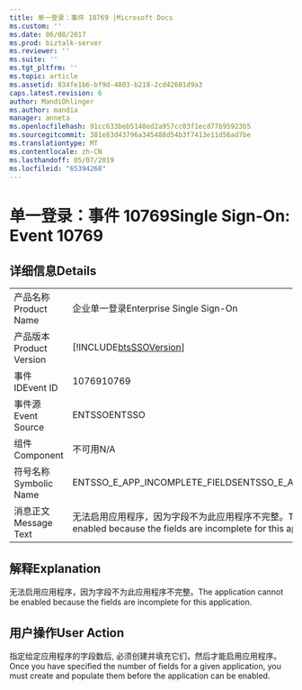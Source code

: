 ```yaml
---
title: 单一登录：事件 10769 |Microsoft Docs
ms.custom: ''
ms.date: 06/08/2017
ms.prod: biztalk-server
ms.reviewer: ''
ms.suite: ''
ms.tgt_pltfrm: ''
ms.topic: article
ms.assetid: 834fe1b6-bf9d-4803-b218-2cd42601d9a3
caps.latest.revision: 6
author: MandiOhlinger
ms.author: mandia
manager: anneta
ms.openlocfilehash: 91cc633beb5148ed2a957cc03f1ecd77b95923b5
ms.sourcegitcommit: 381e83d43796a345488d54b3f7413e11d56ad7be
ms.translationtype: MT
ms.contentlocale: zh-CN
ms.lasthandoff: 05/07/2019
ms.locfileid: "65394268"
---
```

# <a name="single-sign-on-event-10769"></a><span data-ttu-id="5758b-102">单一登录：事件 10769</span><span class="sxs-lookup"><span data-stu-id="5758b-102">Single Sign-On: Event 10769</span></span>
## <a name="details"></a><span data-ttu-id="5758b-103">详细信息</span><span class="sxs-lookup"><span data-stu-id="5758b-103">Details</span></span>  
  
|                 |                                                                                           |
|-----------------|-------------------------------------------------------------------------------------------|
|  <span data-ttu-id="5758b-104">产品名称</span><span class="sxs-lookup"><span data-stu-id="5758b-104">Product Name</span></span>   |                                 <span data-ttu-id="5758b-105">企业单一登录</span><span class="sxs-lookup"><span data-stu-id="5758b-105">Enterprise Single Sign-On</span></span>                                 |
| <span data-ttu-id="5758b-106">产品版本</span><span class="sxs-lookup"><span data-stu-id="5758b-106">Product Version</span></span> |                [!INCLUDE[btsSSOVersion](../includes/btsssoversion-md.md)]                 |
|    <span data-ttu-id="5758b-107">事件 ID</span><span class="sxs-lookup"><span data-stu-id="5758b-107">Event ID</span></span>     |                                           <span data-ttu-id="5758b-108">10769</span><span class="sxs-lookup"><span data-stu-id="5758b-108">10769</span></span>                                           |
|  <span data-ttu-id="5758b-109">事件源</span><span class="sxs-lookup"><span data-stu-id="5758b-109">Event Source</span></span>   |                                          <span data-ttu-id="5758b-110">ENTSSO</span><span class="sxs-lookup"><span data-stu-id="5758b-110">ENTSSO</span></span>                                           |
|    <span data-ttu-id="5758b-111">组件</span><span class="sxs-lookup"><span data-stu-id="5758b-111">Component</span></span>    |                                            <span data-ttu-id="5758b-112">不可用</span><span class="sxs-lookup"><span data-stu-id="5758b-112">N/A</span></span>                                            |
|  <span data-ttu-id="5758b-113">符号名称</span><span class="sxs-lookup"><span data-stu-id="5758b-113">Symbolic Name</span></span>  |                              <span data-ttu-id="5758b-114">ENTSSO_E_APP_INCOMPLETE_FIELDS</span><span class="sxs-lookup"><span data-stu-id="5758b-114">ENTSSO_E_APP_INCOMPLETE_FIELDS</span></span>                               |
|  <span data-ttu-id="5758b-115">消息正文</span><span class="sxs-lookup"><span data-stu-id="5758b-115">Message Text</span></span>   | <span data-ttu-id="5758b-116">无法启用应用程序，因为字段不为此应用程序不完整。</span><span class="sxs-lookup"><span data-stu-id="5758b-116">The application cannot be enabled because the fields are incomplete for this application.</span></span> |
  
## <a name="explanation"></a><span data-ttu-id="5758b-117">解释</span><span class="sxs-lookup"><span data-stu-id="5758b-117">Explanation</span></span>  
 <span data-ttu-id="5758b-118">无法启用应用程序，因为字段不为此应用程序不完整。</span><span class="sxs-lookup"><span data-stu-id="5758b-118">The application cannot be enabled because the fields are incomplete for this application.</span></span>  
  
## <a name="user-action"></a><span data-ttu-id="5758b-119">用户操作</span><span class="sxs-lookup"><span data-stu-id="5758b-119">User Action</span></span>  
 <span data-ttu-id="5758b-120">指定给定应用程序的字段数后, 必须创建并填充它们，然后才能启用应用程序。</span><span class="sxs-lookup"><span data-stu-id="5758b-120">Once you have specified the number of fields for a given application, you must create and populate them before the application can be enabled.</span></span>